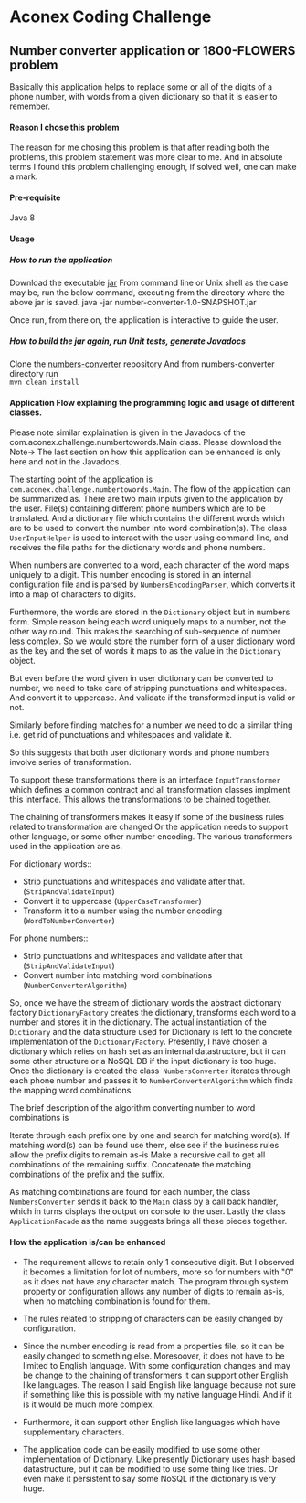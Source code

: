 # Aconex Coding Challenge
## Number converter application or 1800-FLOWERS problem
Basically this application helps to replace some or all of the digits of a phone number, with words from a given dictionary so that it is easier to remember.

#### Reason I chose this problem
The reason for me chosing this problem is that after reading both the problems, this problem statement was more clear to me. And in absolute terms I found this problem challenging enough, if solved well, one can make a mark.

#### Pre-requisite
Java 8

#### Usage
##### How to run the application
Download the executable [jar](numbers-converter/target/number-converter-1.0-SNAPSHOT.jar)
From command line or Unix shell as the case may be, run the below command, executing from the directory where the above jar is saved.
java -jar number-converter-1.0-SNAPSHOT.jar

Once run, from there on, the application is interactive to guide the user.

##### How to build the jar again, run Unit tests, generate Javadocs</b>

Clone the [numbers-converter](https://github.com/itbhuabhi/aconex-coding-challenge) repository
And from numbers-converter directory run<br>
`mvn clean install`

#### Application Flow explaining the programming logic and usage of different classes.

Please note similar explaination is given in the Javadocs of the com.aconex.challenge.numbertowords.Main class. 
Please download the 
Note-> The last section on how this application can be enhanced is only here and not in the Javadocs.

The starting point of the application is `com.aconex.challenge.numbertowords.Main`. The flow of the application can be summarized as.
There are two main inputs given to the application by the user. File(s) containing different phone numbers which are to be translated. And a dictionary file which contains the different words which are to be used to convert the number into word combination(s). The class `UserInputHelper` is used to interact with the user using command line, and receives the file paths for the dictionary words and phone numbers.

When numbers are converted to a word, each character of the word maps uniquely to a digit. This number encoding is stored in an internal configuration file and is parsed by `NumbersEncodingParser`, which converts it into a map of characters to digits.

Furthermore, the words are stored in the `Dictionary` object but in numbers form. Simple reason being each word uniquely maps to a number, not the other way round. This makes the searching of sub-sequence of number less complex. So we would store the number form of a user dictionary word as the key and the set of words it maps to as the value in the `Dictionary` object.

But even before the word given in user dictionary can be converted to number, we need to take care of stripping punctuations and whitespaces. And convert it to uppercase. And validate if the transformed input is valid or not.

Similarly before finding matches for a number we need to do a similar thing i.e. get rid of punctuations and whitespaces and validate it.

So this suggests that both user dictionary words and phone numbers involve series of transformation.

To support these transformations there is an interface `InputTransformer` which defines a common contract and all transformation classes implment this interface. This allows the transformations to be chained together.

The chaining of transformers makes it easy if some of the business rules related to transformation are changed Or the application needs to support other language, or some other number encoding. The various transformers used in the application are as.

For dictionary words::

* Strip punctuations and whitespaces and validate after that. (`StripAndValidateInput`)
* Convert it to uppercase (`UpperCaseTransformer`)
* Transform it to a number using the number encoding (`WordToNumberConverter`)

For phone numbers::
* Strip punctuations and whitespaces and validate after that (`StripAndValidateInput`)
* Convert number into matching word combinations (`NumberConverterAlgorithm`)

So, once we have the stream of dictionary words the abstract dictionary factory `DictionaryFactory` creates the dictionary, transforms each word to a number and stores it in the dictionary. The actual instantiation of the `Dictionary` and the data structure used for Dictionary is left to the concrete implementation of the `DictionaryFactory`. Presently, I have chosen a dictionary which relies on hash set as an internal datastructure, but it can some other structure or a NoSQL DB if the input dictionary is too huge. Once the dictionary is created the class` NumbersConverter` iterates through each phone number and passes it to `NumberConverterAlgorithm` which finds the mapping word combinations. 

The brief description of the algorithm converting number to word combinations is

Iterate through each prefix one by one and search for matching word(s). If matching word(s) can be found use them, else see if the business rules allow the prefix digits to remain as-is
Make a recursive call to get all combinations of the remaining suffix.
Concatenate the matching combinations of the prefix and the suffix.

As matching combinations are found for each number, the class `NumbersConverter` sends it back to the `Main` class by a call back handler, which in turns displays the output on console to the user. Lastly the class `ApplicationFacade` as the name suggests brings all these pieces together.


#### How the application is/can be enhanced
* The requirement allows to retain only 1 consecutive digit. But I observed it becomes a limitation for lot of numbers, more so for numbers with "0" as it does not have any character match. The program through system property or configuration allows any number of digits to remain as-is, when no matching combination is found for them.

* The rules related to stripping of characters can be easily changed by configuration.

* Since the number encoding is read from a properties file, so it can be easily changed to something else.
Moresoover, it does not have to be limited to English language. With some configuration changes and may be change to the chaining of transformers it can support other English like languages. The reason I said English like language because not sure if something like this is possible with my native language Hindi. And if it is it would be much more complex.

* Furthermore, it can support other English like languages which have supplementary characters.

* The application code can be easily modified to use some other implementation of Dictionary. Like presently Dictionary uses hash based datastructure, but it can be modified to use some thing like tries. Or even make it persistent to say some NoSQL if the dictionary is very huge.




